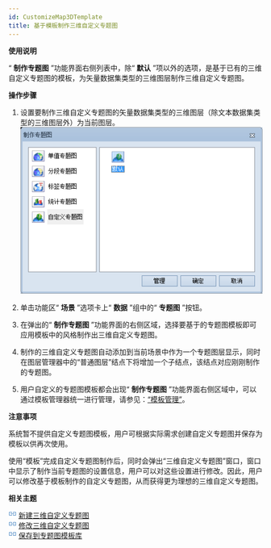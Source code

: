 ```yaml
---
id: CustomizeMap3DTemplate
title: 基于模板制作三维自定义专题图
---
```

**使用说明**

“ **制作专题图** ”功能界面右侧列表中，除“ **默认**
”项以外的选项，是基于已有的三维自定义专题图的模板，为矢量数据集类型的三维图层制作三维自定义专题图。

**操作步骤**

  1. 设置要制作三维自定义专题图的矢量数据集类型的三维图层（除文本数据集类型的三维图层外）为当前图层。  
![图：三维自定义专题图模板下拉按钮  ](img/UserCustomTeamplate.png)  
  

  2. 单击功能区“ **场景** ”选项卡上“ **数据** ”组中的“ **专题图** ”按钮。
  3. 在弹出的“ **制作专题图** ”功能界面的右侧区域，选择要基于的专题图模板即可应用模板中的风格制作出三维自定义专题图。
  4. 制作的三维自定义专题图自动添加到当前场景中作为一个专题图层显示，同时在图层管理器中的“普通图层”结点下将增加一个子结点，该结点对应刚刚制作的专题图。
  5. 用户自定义的专题图模板都会出现“ **制作专题图** ”功能界面右侧区域中，可以通过模板管理器统一进行管理，请参见：[“模板管理”](CustomizeMap3DTemplateManager)。

**注意事项**

系统暂不提供自定义专题图模板，用户可根据实际需求创建自定义专题图并保存为模板以供再次使用。

使用“模板”完成自定义专题图制作后，同时会弹出“三维自定义专题图”窗口，窗口中显示了制作当前专题图的设置信息，用户可以对这些设置进行修改。因此，用户可以修改基于模板制作的自定义专题图，从而获得更为理想的三维自定义专题图。

**相关主题**

![](../img/smalltitle.png) [新建三维自定义专题图](CustomizeMap3DDefault)  
![](../img/smalltitle.png) [修改三维自定义专题图](CustomizeMap3DGroupDia)  
![](../img/smalltitle.png) [保存到专题图模板库](Theme_SaveThemeTempl)

 

